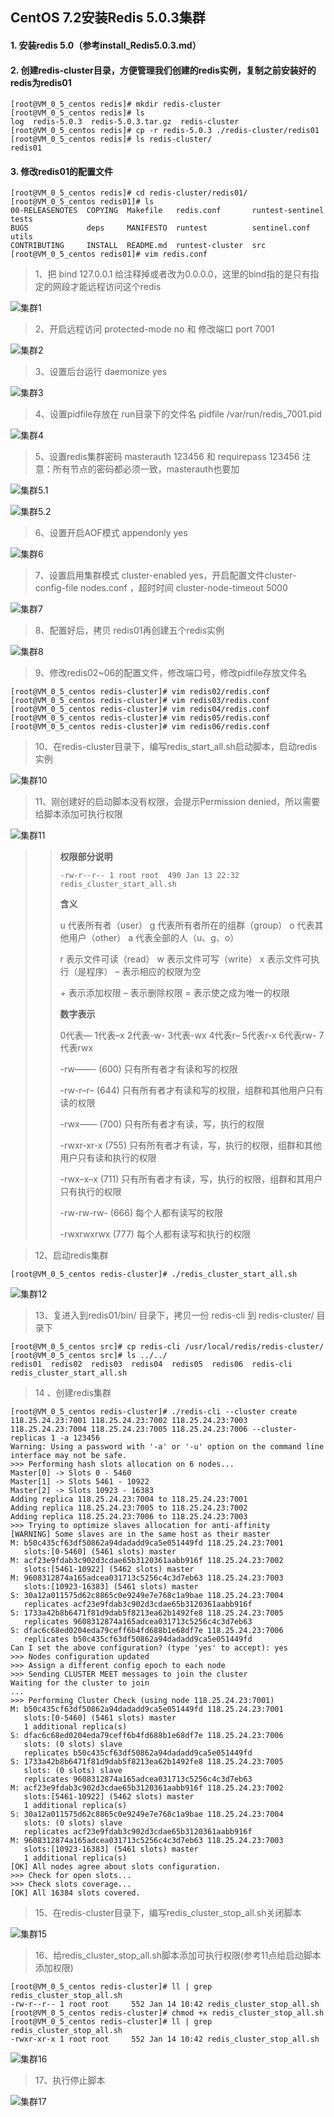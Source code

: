 ## CentOS 7.2安装Redis 5.0.3集群

#### 1. 安装redis 5.0（参考install_Redis5.0.3.md）

#### 2. 创建redis-cluster目录，方便管理我们创建的redis实例，复制之前安装好的redis为redis01

```shell
[root@VM_0_5_centos redis]# mkdir redis-cluster
[root@VM_0_5_centos redis]# ls
log  redis-5.0.3  redis-5.0.3.tar.gz  redis-cluster
[root@VM_0_5_centos redis]# cp -r redis-5.0.3 ./redis-cluster/redis01
[root@VM_0_5_centos redis]# ls redis-cluster/
redis01
```

#### 3. 修改redis01的配置文件

```shell
[root@VM_0_5_centos redis]# cd redis-cluster/redis01/
[root@VM_0_5_centos redis01]# ls
00-RELEASENOTES  COPYING  Makefile   redis.conf       runtest-sentinel  tests
BUGS             deps     MANIFESTO  runtest          sentinel.conf     utils
CONTRIBUTING     INSTALL  README.md  runtest-cluster  src
[root@VM_0_5_centos redis01]# vim redis.conf 
```

> 1、把 bind 127.0.0.1 给注释掉或者改为0.0.0.0，这里的bind指的是只有指定的网段才能远程访问这个redis

![集群1](images/集群1.png)

> 2、开启远程访问 protected-mode no 和 修改端口 port 7001

![集群2](images/集群2.png)

> 3、设置后台运行 daemonize yes

![集群3](images/集群3.png)

> 4、设置pidfile存放在 run目录下的文件名  pidfile  /var/run/redis_7001.pid

![集群4](images/集群4.png)

> 5、设置redis集群密码 masterauth 123456 和 requirepass 123456       注意：所有节点的密码都必须一致，masterauth也要加

![集群5.1](images/集群5.1.png)

![集群5.2](images/集群5.2.png)

> 6、设置开启AOF模式  appendonly yes 

![集群6](images/集群6.png)

> 7、设置启用集群模式 cluster-enabled yes，开启配置文件cluster-config-file nodes.conf ，超时时间 cluster-node-timeout 5000

![集群7](images/集群7.png)

> 8、配置好后，拷贝 redis01再创建五个redis实例

![集群8](images/集群8.png)

>9、修改redis02~06的配置文件，修改端口号，修改pidfile存放文件名

```shell
[root@VM_0_5_centos redis-cluster]# vim redis02/redis.conf 
[root@VM_0_5_centos redis-cluster]# vim redis03/redis.conf 
[root@VM_0_5_centos redis-cluster]# vim redis04/redis.conf 
[root@VM_0_5_centos redis-cluster]# vim redis05/redis.conf 
[root@VM_0_5_centos redis-cluster]# vim redis06/redis.conf 
```

> 10、在redis-cluster目录下，编写redis_start_all.sh启动脚本，启动redis实例

![集群10](images/集群10.png)

> 11、刚创建好的启动脚本没有权限，会提示Permission denied，所以需要给脚本添加可执行权限

![集群11](images/集群11.png)

> > **权限部分说明**
> >
> > ```shel
> > -rw-r--r-- 1 root root  490 Jan 13 22:32 redis_cluster_start_all.sh
> > ```
> >
> > **含义**
> >
> > u 代表所有者（user）
> > g 代表所有者所在的组群（group）
> > o 代表其他用户（other）
> > a 代表全部的人（u、g、o）
> >
> > r 表示文件可读（read）
> > w 表示文件可写（write）
> > x 表示文件可执行（是程序）
> > – 表示相应的权限为空
> >
> > \+ 表示添加权限
> > – 表示删除权限
> > = 表示使之成为唯一的权限
> >
> > **数字表示**
> >
> > 0代表—
> > 1代表–x
> > 2代表-w-
> > 3代表-wx
> > 4代表r–
> > 5代表r-x
> > 6代表rw-
> > 7代表rwx
> >
> > -rw——-    (600) 只有所有者才有读和写的权限
> >
> > -rw-r–r–    (644) 只有所有者才有读和写的权限，组群和其他用户只有读的权限
> >
> > -rwx——    (700) 只有所有者才有读，写，执行的权限
> >
> > -rwxr-xr-x    (755) 只有所有者才有读，写，执行的权限，组群和其他用户只有读和执行的权限
> >
> > -rwx–x–x    (711) 只有所有者才有读，写，执行的权限，组群和其用户只有执行的权限
> >
> > -rw-rw-rw- (666) 每个人都有读写的权限
> >
> > -rwxrwxrwx (777) 每个人都有读写和执行的权限

> 12、启动redis集群

```shell
[root@VM_0_5_centos redis-cluster]# ./redis_cluster_start_all.sh
```

![集群12](images/集群12.png)

> 13、复进入到redis01/bin/ 目录下，拷贝一份 redis-cli 到  redis-cluster/ 目录下

```shell
[root@VM_0_5_centos src]# cp redis-cli /usr/local/redis/redis-cluster/
[root@VM_0_5_centos src]# ls ../../
redis01  redis02  redis03  redis04  redis05  redis06  redis-cli  redis_cluster_start_all.sh
```

> 14 、创建redis集群

```shell
[root@VM_0_5_centos redis-cluster]# ./redis-cli --cluster create 118.25.24.23:7001 118.25.24.23:7002 118.25.24.23:7003 118.25.24.23:7004 118.25.24.23:7005 118.25.24.23:7006 --cluster-replicas 1 -a 123456
Warning: Using a password with '-a' or '-u' option on the command line interface may not be safe.
>>> Performing hash slots allocation on 6 nodes...
Master[0] -> Slots 0 - 5460
Master[1] -> Slots 5461 - 10922
Master[2] -> Slots 10923 - 16383
Adding replica 118.25.24.23:7004 to 118.25.24.23:7001
Adding replica 118.25.24.23:7005 to 118.25.24.23:7002
Adding replica 118.25.24.23:7006 to 118.25.24.23:7003
>>> Trying to optimize slaves allocation for anti-affinity
[WARNING] Some slaves are in the same host as their master
M: b50c435cf63df50862a94dadadd9ca5e051449fd 118.25.24.23:7001
   slots:[0-5460] (5461 slots) master
M: acf23e9fdab3c902d3cdae65b3120361aabb916f 118.25.24.23:7002
   slots:[5461-10922] (5462 slots) master
M: 9608312874a165adcea031713c5256c4c3d7eb63 118.25.24.23:7003
   slots:[10923-16383] (5461 slots) master
S: 30a12a011575d62c8865c0e9249e7e768c1a9bae 118.25.24.23:7004
   replicates acf23e9fdab3c902d3cdae65b3120361aabb916f
S: 1733a42b8b6471f81d9dab5f8213ea62b1492fe8 118.25.24.23:7005
   replicates 9608312874a165adcea031713c5256c4c3d7eb63
S: dfac6c68ed0204eda79ceff6b4fd688b1e68df7e 118.25.24.23:7006
   replicates b50c435cf63df50862a94dadadd9ca5e051449fd
Can I set the above configuration? (type 'yes' to accept): yes
>>> Nodes configuration updated
>>> Assign a different config epoch to each node
>>> Sending CLUSTER MEET messages to join the cluster
Waiting for the cluster to join
...
>>> Performing Cluster Check (using node 118.25.24.23:7001)
M: b50c435cf63df50862a94dadadd9ca5e051449fd 118.25.24.23:7001
   slots:[0-5460] (5461 slots) master
   1 additional replica(s)
S: dfac6c68ed0204eda79ceff6b4fd688b1e68df7e 118.25.24.23:7006
   slots: (0 slots) slave
   replicates b50c435cf63df50862a94dadadd9ca5e051449fd
S: 1733a42b8b6471f81d9dab5f8213ea62b1492fe8 118.25.24.23:7005
   slots: (0 slots) slave
   replicates 9608312874a165adcea031713c5256c4c3d7eb63
M: acf23e9fdab3c902d3cdae65b3120361aabb916f 118.25.24.23:7002
   slots:[5461-10922] (5462 slots) master
   1 additional replica(s)
S: 30a12a011575d62c8865c0e9249e7e768c1a9bae 118.25.24.23:7004
   slots: (0 slots) slave
   replicates acf23e9fdab3c902d3cdae65b3120361aabb916f
M: 9608312874a165adcea031713c5256c4c3d7eb63 118.25.24.23:7003
   slots:[10923-16383] (5461 slots) master
   1 additional replica(s)
[OK] All nodes agree about slots configuration.
>>> Check for open slots...
>>> Check slots coverage...
[OK] All 16384 slots covered.
```

> 15、在redis-cluster目录下，编写redis_cluster_stop_all.sh关闭脚本

![集群15](images/集群15.png)

> 16、给redis_cluster_stop_all.sh脚本添加可执行权限(参考11点给启动脚本添加权限)

```shell
[root@VM_0_5_centos redis-cluster]# ll | grep redis_cluster_stop_all.sh
-rw-r--r-- 1 root root     552 Jan 14 10:42 redis_cluster_stop_all.sh
[root@VM_0_5_centos redis-cluster]# chmod +x redis_cluster_stop_all.sh 
[root@VM_0_5_centos redis-cluster]# ll | grep redis_cluster_stop_all.sh
-rwxr-xr-x 1 root root     552 Jan 14 10:42 redis_cluster_stop_all.sh
```

![集群16](images/集群16.png)

> 17、执行停止脚本

![集群17](images/集群17.png)

